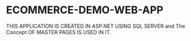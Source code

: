# ECOMMERCE-DEMO-WEB-APP
THIS APPLICATION IS CREATED IN ASP.NET USING SQL SERVER and The Concept OF MASTER PAGES IS USED IN IT.
